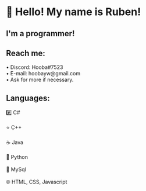<h1> 👋 Hello! My name is Ruben!</h1>
<h2>I'm a programmer!</h2>
 <h2> Reach me:</h2>
       • Discord: Hooba#7523<br>
       • E-mail: hoobayw@gmail.com<br>
       • Ask for more if necessary.<br>
 <h2>Languages:</h2>
       #️⃣ C#<br><br>
       ⭐ C++<br><br>
       ☕ Java<br><br>
       🐍 Python<br><br>
       📜 MySql<br><br>
       🌐 HTML, CSS, Javascript<br> 
